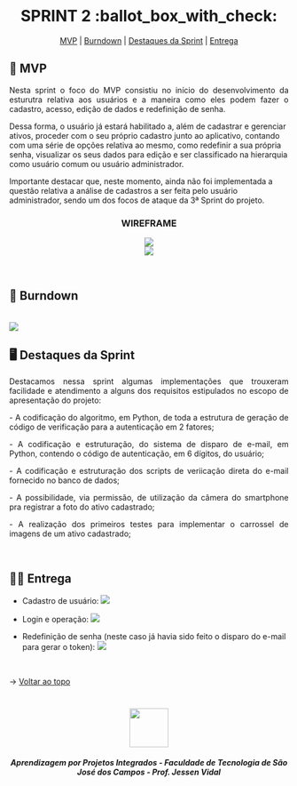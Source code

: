 <br id="topo">
 
<h1 align="center"> SPRINT 2 :ballot_box_with_check: </h1>

<p align="center">
    <a href="#mvp">MVP</a> | 
    <a href="#burndown">Burndown</a> | 
    <a href="#destaques">Destaques da Sprint</a> | 
    <a href="#entrega">Entrega</a> 
</p>

<span id="mvp">
 
## :rocket: MVP 
<p align="justify">Nesta sprint o foco do MVP consistiu no início do desenvolvimento da esturutra relativa aos usuários e a maneira como eles podem fazer o cadastro, acesso, edição de dados e redefinição de senha.</p>

<p>Dessa forma, o usuário já estará habilitado a, além de cadastrar e gerenciar ativos, proceder com o seu próprio cadastro junto ao aplicativo, contando com uma série de opções relativa ao mesmo, como redefinir a sua própria senha, visualizar os seus dados para edição e ser classificado na hierarquia como usuário comum ou usuário administrador.</p>

<p>Importante destacar que, neste momento, ainda não foi implementada a questão relativa a análise de cadastros a ser feita pelo usuário administrador, sendo um dos focos de ataque da 3ª Sprint do projeto.</p>
  
<h3 align="center" id="wireframe"> WIREFRAME </h3>
<p align="center">
<img src="https://github.com/peonia-api/API_5_Semestre/blob/main/images/Wireframes%20-%20Login%20-%20Rec%20de%20Senha%20-%20Cad%20de%20Usuário.png"/>
<br>
<img src="https://github.com/peonia-api/API_5_Semestre/blob/main/images/Wireframes%20-%20Equipamentos%20-%20Perfil%20-%20Detalhes.png"/>
</p>
</br>
  
<span id="burndown">
 
## :pushpin: Burndown
<!--<p align="center"> <img src = "../images/Burndown%202ª%20Sprint.png"></p>-->
<br>

 <img src="https://github.com/peonia-api/API_5_Semestre/blob/main/images/Burndown%202ª%20Sprint.png"/>

 <span id="destaques">

## 🖥️ Destaques da Sprint
<p align="justify">Destacamos nessa sprint algumas implementações que trouxeram facilidade e atendimento a alguns dos requisitos estipulados no escopo de apresentação do projeto:</p>

<p align="justify"> - A codificação do algoritmo, em Python, de toda a estrutura de geração de código de verificação para a autenticação em 2 fatores;</p>

<p align="justify"> - A codificação e estruturação, do sistema de disparo de e-mail, em Python, contendo o código de autenticação, em 6 dígitos, do usuário;</p>

<p align="justify"> - A codificação e estruturação dos scripts de veriicação direta do e-mail fornecido no banco de dados;</p>

<p align="justify"> - A possibilidade, via permissão, de utilização da câmera do smartphone pra registrar a foto do ativo cadastrado;</p>

<p align="justify"> - A realização dos primeiros testes para implementar o carrossel de imagens de um ativo cadastrado;</p>
<br>
  
 <span id="entrega">
 
## 👩‍💻 Entrega
<p align="center">

- Cadastro de usuário:
![](https://github.com/peonia-api/API_5_Semestre/blob/main/videos/Cadastro_Usu%C3%A1rio.gif)

- Login e operação:
![](https://github.com/peonia-api/API_5_Semestre/blob/main/videos/Login_Opera%C3%A7%C3%A3o.gif)

- Redefinição de senha (neste caso já havia sido feito o disparo do e-mail para gerar o token):
![](https://github.com/peonia-api/API_5_Semestre/blob/main/videos/Redefinir_Senha.gif)

</p>
<br>

→ [Voltar ao topo](#topo)

<h1 align="center"> <img src = "https://user-images.githubusercontent.com/71477357/161321048-dc637b2e-0314-4e07-b2f9-8cda9f653356.png" height="70"  align="auto">
<h5 align="center"> Aprendizagem por Projetos Integrados - Faculdade de Tecnologia de São José dos Campos - Prof. Jessen Vidal </h5>

